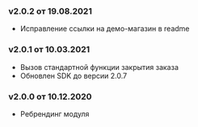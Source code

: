 ### v2.0.2 от 19.08.2021
* Исправление ссылки на демо-магазин в readme

### v2.0.1 от 10.03.2021
* Вызов стандартной функции закрытия заказа
* Обновлен SDK до версии 2.0.7

### v2.0.0 от 10.12.2020
* Ребрендинг модуля
